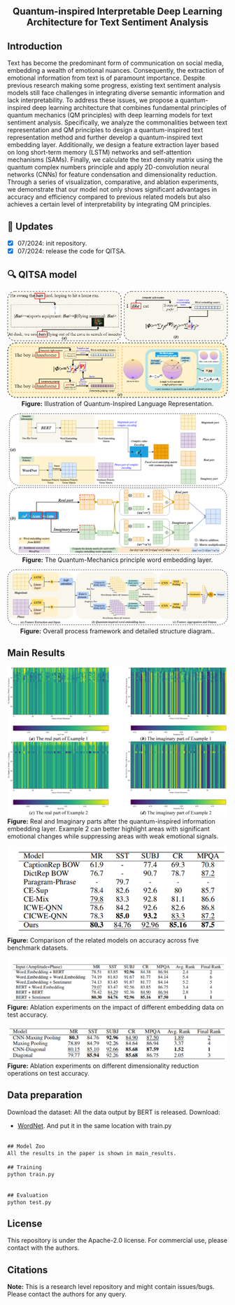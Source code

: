 <div align="center"> 

## Quantum-inspired Interpretable Deep Learning Architecture for Text Sentiment Analysis

</div>


</div>

## Introduction

Text has become the predominant form of communication on social media, embedding a wealth of emotional nuances. Consequently, the extraction of emotional information from text is of paramount importance. Despite previous research making some progress, existing text sentiment analysis models still face challenges in integrating diverse semantic information and lack interpretability. To address these issues, we propose a quantum-inspired deep learning architecture that combines fundamental principles of quantum mechanics (QM principles) with deep learning models for text sentiment analysis.  Specifically, we analyze the commonalities between text representation and QM principles to design a quantum-inspired text representation method and further develop a quantum-inspired text embedding layer. Additionally, we design a feature extraction layer based on long short-term memory (LSTM) networks and self-attention mechanisms (SAMs). Finally, we calculate the text density matrix using the quantum complex numbers principle and apply 2D-convolution neural networks (CNNs) for feature condensation and dimensionality reduction. Through a series of visualization, comparative, and ablation experiments, we demonstrate that our model not only shows significant advantages in accuracy and efficiency compared to previous related models but also achieves a certain level of interpretability by integrating QM principles.

## 🚀 Updates
- [x] 07/2024: init repository.
- [x] 07/2024: release the code for QITSA.

## 🔍 QITSA model

<div align="center"> 

![QITSA](./figs/QITSA_1.png)
**Figure:** Illustration of Quantum-Inspired Language Representation.

![QITSA](./figs/QITSA_2.png)
**Figure:** The Quantum-Mechanics principle word embedding layer.

![QITSA](./figs/QITSA_3.png)
**Figure:** Overall process framework and detailed structure diagram..

</div>

## Main Results
![QITSA](./figs/QITSA_4.png)
**Figure:** Real and Imaginary parts after the quantum-inspired information embedding layer. Example 2 can better highlight areas with significant emotional changes while suppressing areas with weak emotional signals.

![QITSA](./figs/QITSA_5.png)
**Figure:** Comparison of the related models on accuracy across five benchmark datasets.

![QITSA](./figs/QITSA_6.png)
**Figure:** Ablation experiments on the impact of different embedding data on test accuracy.

![QITSA](./figs/QITSA_7.png)
**Figure:** Ablation experiments on different dimensionality reduction operations on test accuracy.


## Data preparation
Download the dataset:
All the data output by BERT is released.
Download:
- [WordNet](https://drive.google.com/file/d/1zDPySBmsagwY1jIqzYejOOci-oFe51oe/view?usp=sharing).
And put it in the same location with train.py
```

## Model Zoo
All the results in the paper is shown in main_results.

## Training
python train.py


## Evaluation
python test.py
```

## License
This repository is under the Apache-2.0 license. For commercial use, please contact with the authors.


## Citations

**Note:** This is a research level repository and might contain issues/bugs. Please contact the authors for any query.
